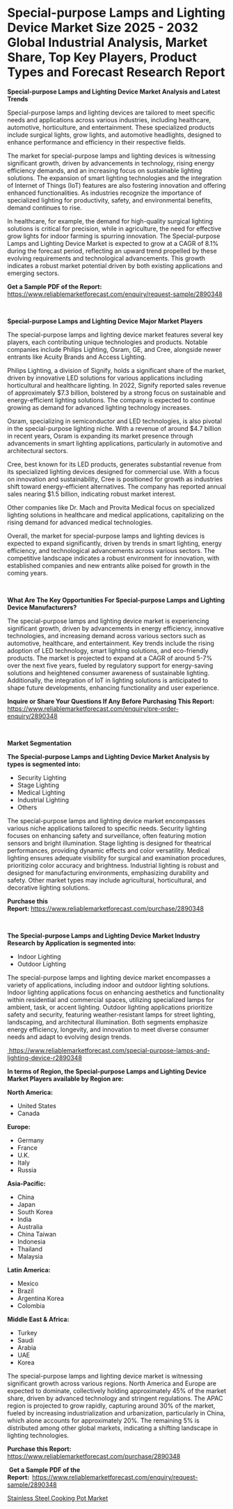 <p><h1>Special-purpose Lamps and Lighting Device Market Size 2025 - 2032 Global Industrial Analysis, Market Share, Top Key Players, Product Types and Forecast Research Report</h1></p><p><strong>Special-purpose Lamps and Lighting Device Market Analysis and Latest Trends</strong></p>
<p><p>Special-purpose lamps and lighting devices are tailored to meet specific needs and applications across various industries, including healthcare, automotive, horticulture, and entertainment. These specialized products include surgical lights, grow lights, and automotive headlights, designed to enhance performance and efficiency in their respective fields.</p><p>The market for special-purpose lamps and lighting devices is witnessing significant growth, driven by advancements in technology, rising energy efficiency demands, and an increasing focus on sustainable lighting solutions. The expansion of smart lighting technologies and the integration of Internet of Things (IoT) features are also fostering innovation and offering enhanced functionalities. As industries recognize the importance of specialized lighting for productivity, safety, and environmental benefits, demand continues to rise.</p><p>In healthcare, for example, the demand for high-quality surgical lighting solutions is critical for precision, while in agriculture, the need for effective grow lights for indoor farming is spurring innovation. The Special-purpose Lamps and Lighting Device Market is expected to grow at a CAGR of 8.1% during the forecast period, reflecting an upward trend propelled by these evolving requirements and technological advancements. This growth indicates a robust market potential driven by both existing applications and emerging sectors.</p></p>
<p><strong>Get a Sample PDF of the Report:&nbsp;</strong> <a href="https://www.reliablemarketforecast.com/enquiry/request-sample/2890348?utm_campaign=2731&utm_medium=2&utm_source=Github&utm_content=ia&utm_term=14032025&utm_id=special-purpose-lamps-and-lighting-device">https://www.reliablemarketforecast.com/enquiry/request-sample/2890348</a></p>
<p>&nbsp;</p>
<p><strong>Special-purpose Lamps and Lighting Device Major Market Players</strong></p>
<p><p>The special-purpose lamps and lighting device market features several key players, each contributing unique technologies and products. Notable companies include Philips Lighting, Osram, GE, and Cree, alongside newer entrants like Acuity Brands and Access Lighting.</p><p>Philips Lighting, a division of Signify, holds a significant share of the market, driven by innovative LED solutions for various applications including horticultural and healthcare lighting. In 2022, Signify reported sales revenue of approximately $7.3 billion, bolstered by a strong focus on sustainable and energy-efficient lighting solutions. The company is expected to continue growing as demand for advanced lighting technology increases.</p><p>Osram, specializing in semiconductor and LED technologies, is also pivotal in the special-purpose lighting niche. With a revenue of around $4.7 billion in recent years, Osram is expanding its market presence through advancements in smart lighting applications, particularly in automotive and architectural sectors.</p><p>Cree, best known for its LED products, generates substantial revenue from its specialized lighting devices designed for commercial use. With a focus on innovation and sustainability, Cree is positioned for growth as industries shift toward energy-efficient alternatives. The company has reported annual sales nearing $1.5 billion, indicating robust market interest.</p><p>Other companies like Dr. Mach and Provita Medical focus on specialized lighting solutions in healthcare and medical applications, capitalizing on the rising demand for advanced medical technologies.</p><p>Overall, the market for special-purpose lamps and lighting devices is expected to expand significantly, driven by trends in smart lighting, energy efficiency, and technological advancements across various sectors. The competitive landscape indicates a robust environment for innovation, with established companies and new entrants alike poised for growth in the coming years.</p></p>
<p>&nbsp;</p>
<p><strong>What Are The Key Opportunities For Special-purpose Lamps and Lighting Device Manufacturers?</strong></p>
<p><p>The special-purpose lamps and lighting device market is experiencing significant growth, driven by advancements in energy efficiency, innovative technologies, and increasing demand across various sectors such as automotive, healthcare, and entertainment. Key trends include the rising adoption of LED technology, smart lighting solutions, and eco-friendly products. The market is projected to expand at a CAGR of around 5-7% over the next five years, fueled by regulatory support for energy-saving solutions and heightened consumer awareness of sustainable lighting. Additionally, the integration of IoT in lighting solutions is anticipated to shape future developments, enhancing functionality and user experience.</p></p>
<p><strong>Inquire or Share Your Questions If Any Before Purchasing This Report:</strong> <a href="https://www.reliablemarketforecast.com/enquiry/pre-order-enquiry/2890348?utm_campaign=2731&utm_medium=2&utm_source=Github&utm_content=ia&utm_term=14032025&utm_id=special-purpose-lamps-and-lighting-device">https://www.reliablemarketforecast.com/enquiry/pre-order-enquiry/2890348</a></p>
<p>&nbsp;</p>
<p><strong>Market Segmentation</strong></p>
<p><strong>The Special-purpose Lamps and Lighting Device Market Analysis by types is segmented into:</strong></p>
<p><ul><li>Security Lighting</li><li>Stage Lighting</li><li>Medical Lighting</li><li>Industrial Lighting</li><li>Others</li></ul></p>
<p><p>The special-purpose lamps and lighting device market encompasses various niche applications tailored to specific needs. Security lighting focuses on enhancing safety and surveillance, often featuring motion sensors and bright illumination. Stage lighting is designed for theatrical performances, providing dynamic effects and color versatility. Medical lighting ensures adequate visibility for surgical and examination procedures, prioritizing color accuracy and brightness. Industrial lighting is robust and designed for manufacturing environments, emphasizing durability and safety. Other market types may include agricultural, horticultural, and decorative lighting solutions.</p></p>
<p><strong>Purchase this Report:&nbsp;</strong><a href="https://www.reliablemarketforecast.com/purchase/2890348?utm_campaign=2731&utm_medium=2&utm_source=Github&utm_content=ia&utm_term=14032025&utm_id=special-purpose-lamps-and-lighting-device">https://www.reliablemarketforecast.com/purchase/2890348</a></p>
<p>&nbsp;</p>
<p><strong>The Special-purpose Lamps and Lighting Device Market Industry Research by Application is segmented into:</strong></p>
<p><ul><li>Indoor Lighting</li><li>Outdoor Lighting</li></ul></p>
<p><p>The special-purpose lamps and lighting device market encompasses a variety of applications, including indoor and outdoor lighting solutions. Indoor lighting applications focus on enhancing aesthetics and functionality within residential and commercial spaces, utilizing specialized lamps for ambient, task, or accent lighting. Outdoor lighting applications prioritize safety and security, featuring weather-resistant lamps for street lighting, landscaping, and architectural illumination. Both segments emphasize energy efficiency, longevity, and innovation to meet diverse consumer needs and adapt to evolving design trends.</p></p>
<p><a href="https://www.reliablemarketforecast.com/special-purpose-lamps-and-lighting-device-r2890348?utm_campaign=2731&utm_medium=2&utm_source=Github&utm_content=ia&utm_term=14032025&utm_id=special-purpose-lamps-and-lighting-device">&nbsp;https://www.reliablemarketforecast.com/special-purpose-lamps-and-lighting-device-r2890348</a></p>
<p><strong>In terms of Region, the Special-purpose Lamps and Lighting Device Market Players available by Region are:</strong></p>
<p>
    <p> <strong> North America: </strong>
        <ul>
            <li>United States</li>
            <li>Canada</li>
        </ul>
        </p> 
    <p> <strong> Europe: </strong>
        <ul>
            <li>Germany</li>
            <li>France</li>
            <li>U.K.</li>
            <li>Italy</li>
            <li>Russia</li>
        </ul>
        </p> 
    <p> <strong> Asia-Pacific: </strong>
        <ul>
            <li>China</li>
            <li>Japan</li>
            <li>South Korea</li>
            <li>India</li>
            <li>Australia</li>
            <li>China Taiwan</li>
            <li>Indonesia</li>
            <li>Thailand</li>
            <li>Malaysia</li>
        </ul>
        </p> 
    <p> <strong> Latin America: </strong>
        <ul>
            <li>Mexico</li>
            <li>Brazil</li>
            <li>Argentina Korea</li>
            <li>Colombia</li>
        </ul>
        </p> 
    <p> <strong> Middle East & Africa: </strong>
        <ul>
            <li>Turkey</li>
            <li>Saudi</li>
            <li>Arabia</li>
            <li>UAE</li>
            <li>Korea</li>
        </ul>
    </p>
    </p>
<p><p>The special-purpose lamps and lighting device market is witnessing significant growth across various regions. North America and Europe are expected to dominate, collectively holding approximately 45% of the market share, driven by advanced technology and stringent regulations. The APAC region is projected to grow rapidly, capturing around 30% of the market, fueled by increasing industrialization and urbanization, particularly in China, which alone accounts for approximately 20%. The remaining 5% is distributed among other global markets, indicating a shifting landscape in lighting technologies.</p></p>
<p><strong>Purchase this Report: </strong><a href="https://www.reliablemarketforecast.com/purchase/2890348?utm_campaign=2731&utm_medium=2&utm_source=Github&utm_content=ia&utm_term=14032025&utm_id=special-purpose-lamps-and-lighting-device">https://www.reliablemarketforecast.com/purchase/2890348</a></p>
<p>&nbsp;<strong>Get a Sample PDF of the Report:&nbsp;&nbsp;</strong><a href="https://www.reliablemarketforecast.com/enquiry/request-sample/2890348?utm_campaign=2731&utm_medium=2&utm_source=Github&utm_content=ia&utm_term=14032025&utm_id=special-purpose-lamps-and-lighting-device">https://www.reliablemarketforecast.com/enquiry/request-sample/2890348</a></p>
<p><strong></strong></p>
<p><p><a href="https://github.com/skerretflossie9297/Market-Research-Report-List-1/blob/main/stainless-steel-cooking-pot-market.md?utm_campaign=2731&utm_medium=2&utm_source=Github&utm_content=ia&utm_term=14032025&utm_id=special-purpose-lamps-and-lighting-device">Stainless Steel Cooking Pot Market</a></p></p>